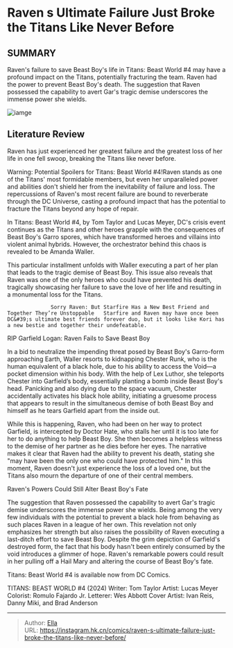 # Raven s Ultimate Failure Just Broke the Titans Like Never Before


## SUMMARY 



  Raven&#39;s failure to save Beast Boy&#39;s life in Titans: Beast World #4 may have a profound impact on the Titans, potentially fracturing the team.   Raven had the power to prevent Beast Boy&#39;s death.   The suggestion that Raven possessed the capability to avert Gar&#39;s tragic demise underscores the immense power she wields.  

![iamge](https://static1.srcdn.com/wordpress/wp-content/uploads/2024/01/raven-from-dc-comics-daughter-of-trigon.jpg)

## Literature Review

Raven has just experienced her greatest failure and the greatest loss of her life in one fell swoop, breaking the Titans like never before.




Warning: Potential Spoilers for Titans: Beast World #4!Raven stands as one of the Titans&#39; most formidable members, but even her unparalleled power and abilities don&#39;t shield her from the inevitability of failure and loss. The repercussions of Raven&#39;s most recent failure are bound to reverberate through the DC Universe, casting a profound impact that has the potential to fracture the Titans beyond any hope of repair.




In Titans: Beast World #4, by Tom Taylor and Lucas Meyer, DC&#39;s crisis event continues as the Titans and other heroes grapple with the consequences of Beast Boy&#39;s Garro spores, which have transformed heroes and villains into violent animal hybrids. However, the orchestrator behind this chaos is revealed to be Amanda Waller.

          

This particular installment unfolds with Waller executing a part of her plan that leads to the tragic demise of Beast Boy. This issue also reveals that Raven was one of the only heroes who could have prevented his death, tragically showcasing her failure to save the love of her life and resulting in a monumental loss for the Titans.

                  Sorry Raven: But Starfire Has a New Best Friend and Together They’re Unstoppable   Starfire and Raven may have once been DC&#39;s ultimate best friends forever duo, but it looks like Kori has a new bestie and together their undefeatable.   





 RIP Garfield Logan: Raven Fails to Save Beast Boy 


          

In a bid to neutralize the impending threat posed by Beast Boy&#39;s Garro-form approaching Earth, Waller resorts to kidnapping Chester Runk, who is the human equivalent of a black hole, due to his ability to access the Void—a pocket dimension within his body. With the help of Lex Luthor, she teleports Chester into Garfield’s body, essentially planting a bomb inside Beast Boy&#39;s head. Panicking and also dying due to the space vacuum, Chester accidentally activates his black hole ability, initiating a gruesome process that appears to result in the simultaneous demise of both Beast Boy and himself as he tears Garfield apart from the inside out.

While this is happening, Raven, who had been on her way to protect Garfield, is intercepted by Doctor Hate, who stalls her until it is too late for her to do anything to help Beast Boy. She then becomes a helpless witness to the demise of her partner as he dies before her eyes. The narrative makes it clear that Raven had the ability to prevent his death, stating she &#34;may have been the only one who could have protected him.&#34; In this moment, Raven doesn&#39;t just experience the loss of a loved one, but the Titans also mourn the departure of one of their central members.






 Raven&#39;s Powers Could Still Alter Beast Boy&#39;s Fate 
          

The suggestion that Raven possessed the capability to avert Gar&#39;s tragic demise underscores the immense power she wields. Being among the very few individuals with the potential to prevent a black hole from behaving as such places Raven in a league of her own. This revelation not only emphasizes her strength but also raises the possibility of Raven executing a last-ditch effort to save Beast Boy. Despite the grim depiction of Garfield&#39;s destroyed form, the fact that his body hasn&#39;t been entirely consumed by the void introduces a glimmer of hope. Raven&#39;s remarkable powers could result in her pulling off a Hail Mary and altering the course of Beast Boy&#39;s fate.

Titans: Beast World #4 is available now from DC Comics.

 TITANS: BEAST WORLD #4 (2024)                  Writer: Tom Taylor   Artist: Lucas Meyer   Colorist: Romulo Fajardo Jr.   Letterer: Wes Abbott   Cover Artist: Ivan Reis, Danny Miki, and Brad Anderson      







---

> Author: [Ella](https://instagram.hk.cn/)  
> URL: https://instagram.hk.cn/comics/raven-s-ultimate-failure-just-broke-the-titans-like-never-before/  

